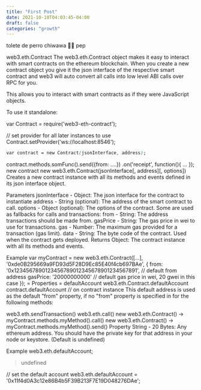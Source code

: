 ```yaml
---
title: "First Post"
date: 2021-10-10T04:03:45-04:00
draft: false
categories: "growth"
---
```


tolete de perro chiwawa 🐕‍🦺
pep

web3.eth.Contract
The web3.eth.Contract object makes it easy to interact with smart contracts on the ethereum blockchain. When you create a new contract object you give it the json interface of the respective smart contract and web3 will auto convert all calls into low level ABI calls over RPC for you.

This allows you to interact with smart contracts as if they were JavaScript objects.

To use it standalone:

var Contract = require('web3-eth-contract');

// set provider for all later instances to use
Contract.setProvider('ws://localhost:8546');

``` css
var contract = new Contract(jsonInterface, address);
```

contract.methods.somFunc().send({from: ....})
.on('receipt', function(){
    ...
});
new contract
new web3.eth.Contract(jsonInterface[, address][, options])
Creates a new contract instance with all its methods and events defined in its json interface object.

Parameters
jsonInterface - Object: The json interface for the contract to instantiate
address - String (optional): The address of the smart contract to call.
options - Object (optional): The options of the contract. Some are used as fallbacks for calls and transactions:
from - String: The address transactions should be made from.
gasPrice - String: The gas price in wei to use for transactions.
gas - Number: The maximum gas provided for a transaction (gas limit).
data - String: The byte code of the contract. Used when the contract gets deployed.
Returns
Object: The contract instance with all its methods and events.

Example
var myContract = new web3.eth.Contract([...], '0xde0B295669a9FD93d5F28D9Ec85E40f4cb697BAe', {
    from: '0x1234567890123456789012345678901234567891', // default from address
    gasPrice: '20000000000' // default gas price in wei, 20 gwei in this case
});
= Properties =
defaultAccount
web3.eth.Contract.defaultAccount
contract.defaultAccount // on contract instance
This default address is used as the default "from" property, if no "from" property is specified in for the following methods:

web3.eth.sendTransaction()
web3.eth.call()
new web3.eth.Contract() -> myContract.methods.myMethod().call()
new web3.eth.Contract() -> myContract.methods.myMethod().send()
Property
String - 20 Bytes: Any ethereum address. You should have the private key for that address in your node or keystore. (Default is undefined)

Example
web3.eth.defaultAccount;
> undefined

// set the default account
web3.eth.defaultAccount = '0x11f4d0A3c12e86B4b5F39B213F7E19D048276DAe';
